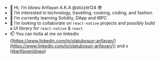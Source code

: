 - 👋 Hi, I’m Idowu Arifayan A.K.A @stizzle124 😎
- 👀 I’m interested in technology, travelling, cooking, coding, and fashion
- 🌱 I’m currently learning Solidity, DApp and tRPC
- 💞️ I’m looking to collaborate on `react-native` projects and possibly build a UI library for `react-native` & `react`
- 📫 You can holla at me on linkedin ([https://www.linkedin.com/in/olatubosun-arifayan/](https://www.linkedin.com/in/olatubosun-arifayan/)) and x ([@arifayanidowu](https://twitter.com/arifayanidowu))

<!---
stizzle124/stizzle124 is a ✨ special ✨ repository because its `README.md` (this file) appears on your GitHub profile.
You can click the Preview link to take a look at your changes.
--->
